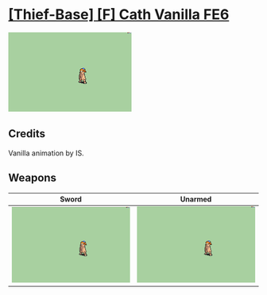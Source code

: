 # [\[Thief-Base\] \[F\] Cath Vanilla FE6](./)

<img src="./1.%20Sword/Sword_000.png" alt="[Thief-Base] [F] Cath Vanilla FE6 standing" />

## Credits

Vanilla animation by IS.

## Weapons


|Sword |Unarmed |
|  :---: | :---: |
| <img alt="Sword animation" src="./1.%20Sword/Sword.gif" /> | <img alt="Unarmed animation" src="./8.%20Unarmed/Unarmed.gif" /> |
